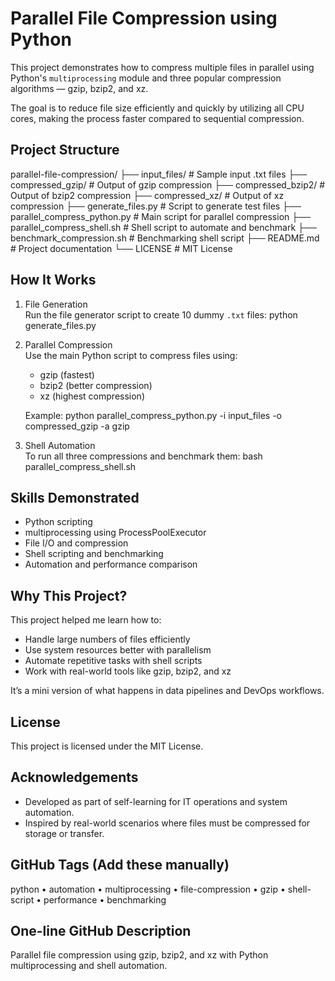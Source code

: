 # Parallel File Compression using Python

This project demonstrates how to compress multiple files in parallel using Python's `multiprocessing` module and three popular compression algorithms — gzip, bzip2, and xz.

The goal is to reduce file size efficiently and quickly by utilizing all CPU cores, making the process faster compared to sequential compression.

## Project Structure

parallel-file-compression/
├── input_files/                # Sample input .txt files
├── compressed_gzip/            # Output of gzip compression
├── compressed_bzip2/           # Output of bzip2 compression
├── compressed_xz/              # Output of xz compression
├── generate_files.py           # Script to generate test files
├── parallel_compress_python.py # Main script for parallel compression
├── parallel_compress_shell.sh  # Shell script to automate and benchmark
├── benchmark_compression.sh    # Benchmarking shell script
├── README.md                   # Project documentation
└── LICENSE                     # MIT License

## How It Works

1. File Generation  
   Run the file generator script to create 10 dummy `.txt` files:
   python generate_files.py

2. Parallel Compression  
   Use the main Python script to compress files using:
   - gzip (fastest)
   - bzip2 (better compression)
   - xz (highest compression)

   Example:
   python parallel_compress_python.py -i input_files -o compressed_gzip -a gzip

3. Shell Automation  
   To run all three compressions and benchmark them:
   bash parallel_compress_shell.sh

## Skills Demonstrated

- Python scripting
- multiprocessing using ProcessPoolExecutor
- File I/O and compression
- Shell scripting and benchmarking
- Automation and performance comparison

## Why This Project?

This project helped me learn how to:

- Handle large numbers of files efficiently
- Use system resources better with parallelism
- Automate repetitive tasks with shell scripts
- Work with real-world tools like gzip, bzip2, and xz

It’s a mini version of what happens in data pipelines and DevOps workflows.

## License

This project is licensed under the MIT License.

## Acknowledgements

- Developed as part of self-learning for IT operations and system automation.
- Inspired by real-world scenarios where files must be compressed for storage or transfer.

## GitHub Tags (Add these manually)
python • automation • multiprocessing • file-compression • gzip • shell-script • performance • benchmarking

## One-line GitHub Description
Parallel file compression using gzip, bzip2, and xz with Python multiprocessing and shell automation.
